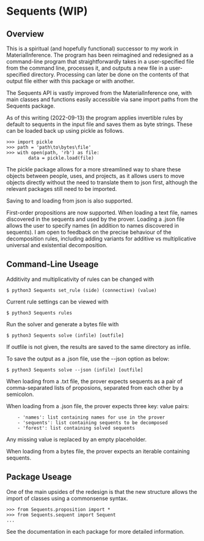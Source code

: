# Sequents (WIP)


## Overview

This is a spiritual (and hopefully functional) successor to my work in 
MaterialInference. The program has been reimagined and redesigned as a
command-line program that straightforwardly takes in a user-specified
file from the command line, processes it, and outputs a new file in a 
user-specified directory. Processing can later be done on the contents 
of that output file either with this package or with another. 

The Sequents API is vastly improved from the MaterialInference one,
with main classes and functions easily accessible via sane import paths
from the Sequents package. 

As of this writing (2022-09-13) the program applies invertible rules by
default to sequents in the input file and saves them as byte strings. 
These can be loaded back up using pickle as follows.
```
>>> import pickle
>>> path = 'path\to\bytes\file'
>>> with open(path, 'rb') as file:
        data = pickle.load(file)
```
The pickle package allows for a more streamlined way to share these objects
between people, uses, and projects, as it allows users to move objects 
directly without the need to translate them to json first, although the 
relevant packages still need to be imported.

Saving to and loading from json is also supported. 

First-order propositions are now supported. When loading a text file, names
discovered in the sequents and used by the prover. Loading a .json file 
allows the user to specify names (in addition to names discovered in
sequents). I am open to feedback on the precise behaviour of the 
decomposition rules, including adding variants for additive vs 
multiplicative universal and existential decomposition.


## Command-Line Useage

Additivity and multiplicativity of rules can be changed with 
```
$ python3 Sequents set_rule (side) (connective) (value)
```

Current rule settings can be viewed with
```
$ python3 Sequents rules
```

Run the solver and generate a bytes file with
```
$ python3 Sequents solve (infile) [outfile]
```
If outfile is not given, the results are saved to the same directory
as infile.

To save the output as a .json file, use the --json option as below:
```
$ python3 Sequents solve --json (infile) [outfile]
```

When loading from a .txt file, the prover expects sequents as a pair
of comma-separated lists of proposions, separated from each other
by a semicolon.

When loading from a .json file, the prover expects three key: value 
pairs:

        - 'names': list containing names for use in the prover
        - 'sequents': list containing sequents to be decomposed
        - 'forest': list containing solved sequents
        
Any missing value is replaced by an empty placeholder.

When loading from a bytes file, the prover expects an iterable 
containing sequents.

## Package Useage
One of the main upsides of the redesign is that the new structure allows
the import of classes using a commonsense syntax. 
```
>>> from Sequents.proposition import *
>>> from Sequents.sequent import Sequent
...
```
See the documentation in each package for more detailed information.

